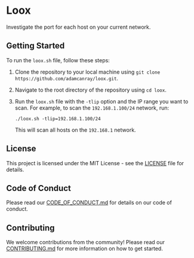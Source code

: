 # Loox

Investigate the port for each host on your current network.

## Getting Started

To run the `loox.sh` file, follow these steps:

1. Clone the repository to your local machine using `git clone https://github.com/adamcanray/loox.git`.

2. Navigate to the root directory of the repository using `cd loox`.

3. Run the `loox.sh` file with the `-tlip` option and the IP range you want to scan. For example, to scan the `192.168.1.100/24` network, run:

   ```
   ./loox.sh -tlip=192.168.1.100/24
   ```

   This will scan all hosts on the `192.168.1` network.

## License

This project is licensed under the MIT License - see the [LICENSE](LICENSE) file for details.

## Code of Conduct

Please read our [CODE_OF_CONDUCT.md](CODE_OF_CONDUCT.md) for details on our code of conduct.

## Contributing

We welcome contributions from the community! Please read our [CONTRIBUTING.md](CONTRIBUTING.md) for more information on how to get started.
